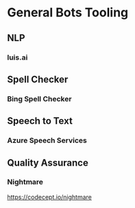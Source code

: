 # General Bots Tooling

## NLP

### luis.ai

## Spell Checker

### Bing Spell Checker

## Speech to Text

### Azure Speech Services

## Quality Assurance

### Nightmare

https://codecept.io/nightmare
